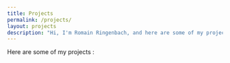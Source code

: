 ```yaml
---
title: Projects
permalink: /projects/
layout: projects
description: "Hi, I'm Romain Ringenbach, and here are some of my projects"
---
```


Here are some of my projects :
